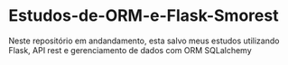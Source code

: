 ﻿# Estudos-de-ORM-e-Flask-Smorest
Neste repositório em andandamento, esta salvo meus estudos utilizando Flask, API rest e gerenciamento de dados com ORM SQLalchemy
